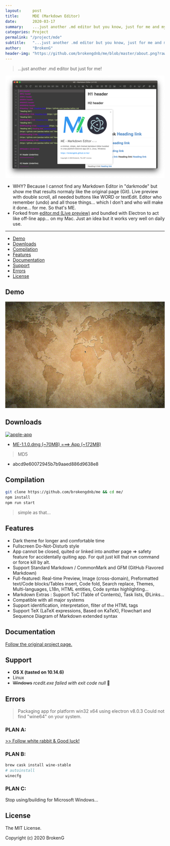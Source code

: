 ```yaml
---
layout:     post
title:      MDE (Markdown Editor)
date:       2020-03-17
summary:    ...just another .md editor but you know, just for me and my needs!
categories: Project
permalink: "/project/mde"
subtitle:   "...just another .md editor but you know, just for me and my needs!"
author:     "BrokenG"
header-img: "https://github.com/brokengdnb/me/blob/master/about.png?raw=true"
---
```


> ...just another .md editor but just for me!

[![preview](https://github.com/brokengdnb/me/blob/master/about.png?raw=true "preview")](https://github.com/brokengdnb/me "preview")

- WHY? Because I cannot find any Markdown Editor in "darkmode" but show me that results normaly like the original page (Git). Live preview with double scroll, all needed buttons like WORD or textEdit. Editor who remember (undo) and all those things... which I don't and who will make it done... for me. So that's ME.
- Forked from [editor.md (Live preview)](https://pandao.github.io/editor.md/en.html "editor.md (Live preview)") and bundled with Electron to act like off-line app... on my Mac. Just an idea but it works very well on daily use.

---

- [Demo](#demo)
- [Downloads](#downloads)
- [Compilation](#compilation)
- [Features](#features)
- [Documentation](#documentation)
- [Support](#support)
- [Errors](#errors)
- [License](#license)

## Demo

[![demo](https://github.com/brokengdnb/me/blob/master/demo.gif?raw=true "demo")](https://github.com/brokengdnb/me "demo")

## Downloads

[![apple-app](https://github.com/brokengdnb/me/blob/master/appstore.png?raw=true "apple-app")](https://github.com/brokengdnb/me/releases "apple-app")

- [ME-1.1.0.dmg (~70MB) ===> App (~172MB)](https://github.com/brokengdnb/me/releases/tag/v1.1)

> MD5
- abcd9e60072945b7b9aaed886d9638e8

## Compilation

```bash
git clone https://github.com/brokengdnb/me && cd me/
npm install
npm run start
```
> simple as that... 

## Features

- Dark theme for longer and comfortable time
- Fullscreen Do-Not-Disturb style
- App cannot be closed, quited or linked into another page => safety feature for accidentally quiting app. For quit just kill that run command or force kill by alt.
- Support Standard Markdown / CommonMark and GFM (GitHub Flavored Markdown)
- Full-featured: Real-time Preview, Image (cross-domain), Preformatted text/Code blocks/Tables insert, Code fold, Search replace, Themes, Multi-languages, L18n, HTML entities, Code syntax highlighting...
- Markdown Extras : Support ToC (Table of Contents), Task lists, @Links...
- Compatible with all major systems
- Support identification, interpretation, fliter of the HTML tags
- Support TeX (LaTeX expressions, Based on KaTeX), Flowchart and Sequence Diagram of Markdown extended syntax

## Documentation

[Follow the original project page.](http://editor.md.ipandao.com/examples/index.html "Follow the original project page.")

## Support

- **OS X (tasted on 10.14.6)**
- Linux
- ~~Windows~~ *rcedit.exe failed with exit code null* 🤣
## Errors

> Packaging app for platform win32 x64 using electron v8.0.3
Could not find "wine64" on your system.

### PLAN A:

[>> Follow white rabbit & Good luck!](https://apple.stackexchange.com/a/376427 "Follow white rabbit, good luck!")

### PLAN B:

```bash
brew cask install wine-stable
# autoinstall
winecfg
```

### PLAN C:

Stop using/building for Microsoft Windows...

## License

The MIT License.

Copyright (c) 2020 BrokenG
